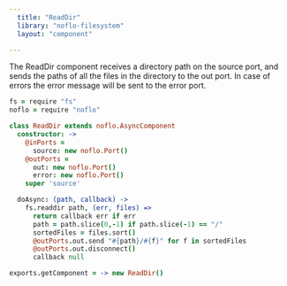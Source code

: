 ```yaml
---
  title: "ReadDir"
  library: "noflo-filesystem"
  layout: "component"

---
```

The ReadDir component receives a directory path on the source port, and
sends the paths of all the files in the directory to the out port. In case
of errors the error message will be sent to the error port.


```coffeescript
fs = require "fs"
noflo = require "noflo"

class ReadDir extends noflo.AsyncComponent
  constructor: ->
    @inPorts =
      source: new noflo.Port()
    @outPorts =
      out: new noflo.Port()
      error: new noflo.Port()
    super 'source'

  doAsync: (path, callback) ->
    fs.readdir path, (err, files) =>
      return callback err if err
      path = path.slice(0,-1) if path.slice(-1) == "/"
      sortedFiles = files.sort()
      @outPorts.out.send "#{path}/#{f}" for f in sortedFiles
      @outPorts.out.disconnect()
      callback null

exports.getComponent = -> new ReadDir()

```